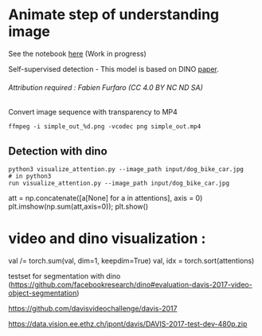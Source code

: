 # Animate step of understanding image

See the notebook [here](../notebook_computer-vision_ann.ipynb) (Work in progress)

Self-supervised detection - This model is based on DINO [paper](https://arxiv.org/pdf/2104.14294.pdf).

###### Attribution required : Fabien Furfaro (CC 4.0 BY NC ND SA)

Convert image sequence with transparency to MP4
```
ffmpeg -i simple_out_%d.png -vcodec png simple_out.mp4
```


## Detection with dino

```
python3 visualize_attention.py --image_path input/dog_bike_car.jpg
# in python3
run visualize_attention.py --image_path input/dog_bike_car.jpg 
```


att = np.concatenate([a[None] for a in attentions], axis = 0)
plt.imshow(np.sum(att,axis=0)); plt.show()



# video and dino visualization :
val /= torch.sum(val, dim=1, keepdim=True)
val, idx = torch.sort(attentions)


testset for segmentation with dino (https://github.com/facebookresearch/dino#evaluation-davis-2017-video-object-segmentation)

https://github.com/davisvideochallenge/davis-2017

https://data.vision.ee.ethz.ch/jpont/davis/DAVIS-2017-test-dev-480p.zip